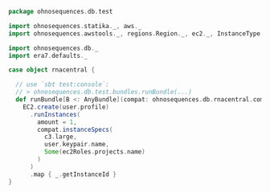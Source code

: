 
```scala
package ohnosequences.db.test

import ohnosequences.statika._, aws._
import ohnosequences.awstools._, regions.Region._, ec2._, InstanceType._, autoscaling._, s3._

import ohnosequences.db._
import era7.defaults._

case object rnacentral {

  // use `sbt test:console`:
  // > ohnosequences.db.test.bundles.runBundle(...)
  def runBundle[B <: AnyBundle](compat: ohnosequences.db.rnacentral.compats.DefaultCompatible[B], user: AWSUser): List[String] =
    EC2.create(user.profile)
      .runInstances(
        amount = 1,
        compat.instanceSpecs(
          c3.large,
          user.keypair.name,
          Some(ec2Roles.projects.name)
        )
      )
      .map { _.getInstanceId }
}

```




[test/scala/runBundles.scala]: runBundles.scala.md
[main/scala/filterData.scala]: ../../main/scala/filterData.scala.md
[main/scala/csvUtils.scala]: ../../main/scala/csvUtils.scala.md
[main/scala/collectionUtils.scala]: ../../main/scala/collectionUtils.scala.md
[main/scala/rnacentral/rnaCentral.scala]: ../../main/scala/rnacentral/rnaCentral.scala.md
[main/scala/rnacentral/compats.scala]: ../../main/scala/rnacentral/compats.scala.md
[main/scala/blastDB.scala]: ../../main/scala/blastDB.scala.md